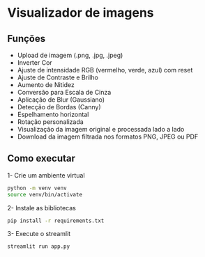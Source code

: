 # Visualizador de imagens

## Funções

* Upload de imagem (.png, .jpg, .jpeg)
* Inverter Cor
* Ajuste de intensidade RGB (vermelho, verde, azul) com reset
* Ajuste de Contraste e Brilho
* Aumento de Nitidez
* Conversão para Escala de Cinza
* Aplicação de Blur (Gaussiano)
* Detecção de Bordas (Canny)
* Espelhamento horizontal
* Rotação personalizada
* Visualização da imagem original e processada lado a lado
* Download da imagem filtrada nos formatos PNG, JPEG ou PDF

## Como executar

1- Crie um ambiente virtual
```bash
python -m venv venv
source venv/bin/activate
```

2- Instale as bibliotecas
```bash
pip install -r requirements.txt
```

3- Execute o streamlit
```bash
streamlit run app.py
```